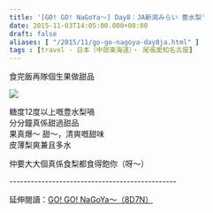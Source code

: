 ```yaml
---
title: '[GO! GO! NaGoYa～] Day8：JA新潟みらい 豊水梨'
date: 2015-11-03T14:05:00.000+08:00
draft: false
aliases: [ "/2015/11/go-go-nagoya-day8ja.html" ]
tags : [travel - 日本（中部東海道）・ 尾張愛知名古屋]
---
```


食完飯再隊個生果做甜品  

![](/images/nagoya8f.jpg)

糖度12度以上嘅豊水梨喎  
分分鐘真係甜過甜品  
果真爆～ 甜～，清爽嘅甜味  
皮薄梨爽兼且多水  
  
仲要大大個真係食梨都食得飽你（呀～）  
  
\-----------------------------------------------  
  
延伸閱讀：[GO! GO! NaGoYa～（8D7N）](https://hidie.net/nagoya8d7n/)

